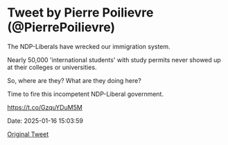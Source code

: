 # Tweet by Pierre Poilievre (@PierrePoilievre)

The NDP-Liberals have wrecked our immigration system.

Nearly 50,000 'international students' with study permits never showed up at their colleges or universities.

So, where are they? What are they doing here? 

Time to fire this incompetent NDP-Liberal government.

https://t.co/GzquYDuM5M

Date: 2025-01-16 15:03:59

[Original Tweet](https://x.com/PierrePoilievre/status/1879907455506759847)
